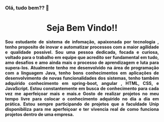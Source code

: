 ### Olá, tudo bem?? 👋

<h1 align="center">Seja Bem Vindo!!</h1>
<h4 align="justify">Sou estudante de sistema de infomação, apaixonada por tecnologia , tenho proposito de inovar e automatizar processos com a maior agilidade e qualidade possível. Sou uma pessoa dedicada, focada e curiosa, voltado para o trabalho em equipe que acredito ser fundamental em tudo, amo desafios e amo ainda mais o processo de aprendizagem e luta para supera-los.
Atualmente tenho me desenvolvido na área de programação com a linguagem Java, tenho bons conhecimentos em aplicações de desenvolvimento de novas funcionalidades dos sistemas, tenho também adquirido conhecimento em spring-boot, angular , HTML, CSS, e JavaScript. Estou constantemente em busca de conhecimento para cada vez me aperfeiçoar mais e mais.e
Gosto de realizar projetos no meu tempo livre para colocar o conhecimento adquirido no dia a dia em prática. Estou sempre participando de projetos que a faculdade Unip disponibiliza para me aperfeiçoar e ter vivencia real de como funciona projetos dentro de uma empresa. </h4>






